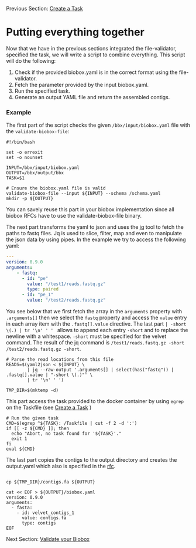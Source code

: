 Previous Section: [Create a Task][task]

# Putting everything together

Now that we have in the previous sections integrated the file-validator, specified the task,
we will write a script to combine everything. This script will do the following:

  1. Check if the provided biobox.yaml is in the correct format using the
     file-validator.
  2. Fetch the parameter provided by the input biobox.yaml.
  3. Run the specified task.
  4. Generate an output YAML file and return the assembled contigs. 

### Example

The first part of the script checks the given `/bbx/input/biobox.yaml` file with the
`validate-biobox-file`: 

~~~shell
#!/bin/bash

set -o errexit
set -o nounset

INPUT=/bbx/input/biobox.yaml
OUTPUT=/bbx/output/bbx
TASK=$1

# Ensure the biobox.yaml file is valid
validate-biobox-file --input ${INPUT} --schema /schema.yaml
mkdir -p ${OUTPUT}

~~~

You can savely reuse this part in your biobox implementation since all biobox RFCs have to use the validate-biobox-file binary.  


The next part transforms the yaml to json and uses the [jq][] tool to fetch the paths to fastq files.
Jq is used to slice, filter, map and even to manipulate the json data by using pipes. In the example we try to access the 
following yaml:

~~~YAML
---
version: 0.9.0
arguments:
    - fastq:
      - id: "pe" 
        value: "/test1/reads.fastq.gz"
        type: paired
      - id: "pe_1" 
        value: "/test2/reads.fastq.gz"
~~~

You see below that we first fetch the array in the `arguments` property with `.arguments[]` then we select the `fastq` property and access the `value` entry in 
each array item with the `.fastq[].value` directive. The last part `| -short \(.) | tr '\n' ' ' ` allows to append each entry `-short` and to replace the newline with a whitespace.
`-short`  must be specified for the velvet command. The result of the jq command is `/test1/reads.fastq.gz -short /test2/reads.fastq.gz -short`.

~~~shell
# Parse the read locations from this file
READS=$(yaml2json < ${INPUT} \
        | jq --raw-output '.arguments[] | select(has("fastq")) | .fastq[].value | "-short \(.)"' \
        | tr '\n' ' ')

TMP_DIR=$(mktemp -d)
~~~

This part access the task provided to the docker container by using `egrep` on the Taskfile (see [Create a Task][task] )

~~~shell
# Run the given task
CMD=$(egrep ^${TASK}: /Taskfile | cut -f 2 -d ':')
if [[ -z ${CMD} ]]; then
  echo "Abort, no task found for '${TASK}'."
  exit 1
fi
eval ${CMD}

~~~

The last part copies the contigs to the output directory and creates the output.yaml which also is specified in the [rfc][outputs]. 

~~~shell

cp ${TMP_DIR}/contigs.fa ${OUTPUT}

cat << EOF > ${OUTPUT}/biobox.yaml
version: 0.9.0
arguments:
  - fasta:
    - id: velvet_contigs_1
      value: contigs.fa
      type: contigs
EOF
~~~

Next Section: [Validate your Biobox][]

[Validate your Biobox]:/guide/developer/validate-your-biobox/
[task]:/guide/developer/create-a-task/
[outputs]:https://github.com/bioboxes/rfc/blob/master/container/short-read-assembler/rfc.mkd#outputs
[create a task]:http://bioboxes.org/guide/developer/create-a-task/
[jq]:http://stedolan.github.io/jq/
[bioboxes assembler validator]:http://bioboxes.org/validator/short-read-assembler/
[biobox velvet]:https://github.com/bioboxes/velvet
